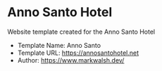 # Anno Santo Hotel

Website template created for the Anno Santo Hotel

* Template Name: Anno Santo
* Template URL: https://annosantohotel.net
* Author: https://www.markwalsh.dev/